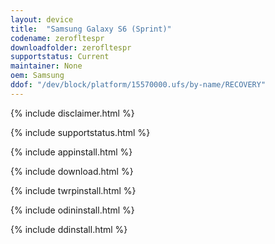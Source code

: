 ```yaml
---
layout: device
title:  "Samsung Galaxy S6 (Sprint)"
codename: zerofltespr
downloadfolder: zerofltespr
supportstatus: Current
maintainer: None
oem: Samsung
ddof: "/dev/block/platform/15570000.ufs/by-name/RECOVERY"
---
```


{% include disclaimer.html %}

{% include supportstatus.html %}

{% include appinstall.html %}

{% include download.html %}

{% include twrpinstall.html %}

{% include odininstall.html %}

{% include ddinstall.html %}
